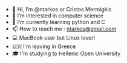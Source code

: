 - 👋 Hi, I’m @ntarkos or Cristos Mermigkis 
- 👀 I’m interested in computer science 
- 🌱 I’m currently learning python and C
- 📫 How to reach me : ntarkos@gmail.com
- 💻 MacBook user but Linux lover!
- 🇬🇷 I'm leaving in Greece 
- 🎓 I'm studying to Hellenic Open University 


<!---
ntarkos/ntarkos is a ✨ special ✨ repository because its `README.md` (this file) appears on your GitHub profile.
You can click the Preview link to take a look at your changes.
--->
